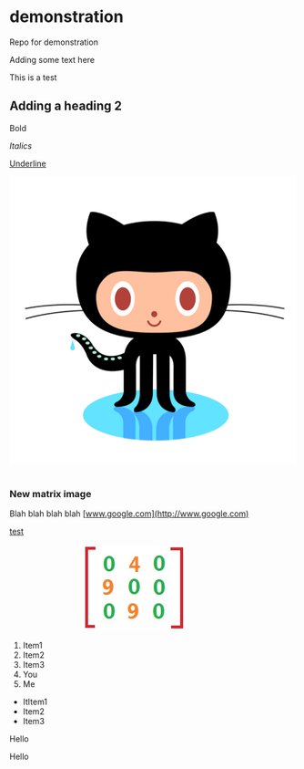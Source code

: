 
# demonstration

Repo for demonstration

Adding some text here

This is a test

## Adding a heading 2

Bold

_Italics_

<u>Underline</u>

[![Title: images/image1470954519289.Png](https://raw.githubusercontent.com/mimisasouvanh/demonstration/master/images/image1470954519289.Png)](https://raw.githubusercontent.com/mimisasouvanh/demonstration/master/images/image1470954519289.Png)        

### New matrix image

Blah blah blah blah [www.google.com](http://www.google.com)

[test](http://www.youtube.com/)

                                 [![Title: images/image1470955317486.Jpeg](https://raw.githubusercontent.com/mimisasouvanh/demonstration/master/images/image1470955317486.Jpeg)](https://raw.githubusercontent.com/mimisasouvanh/demonstration/master/images/image1470955317486.Jpeg)

<div>

1.  Item1
2.  Item2
3.  Item3
4.  You
5.  Me


<div>

<div>

<div>

*   ItItem1
*   Item2
*   Item3




Hello

Hello
